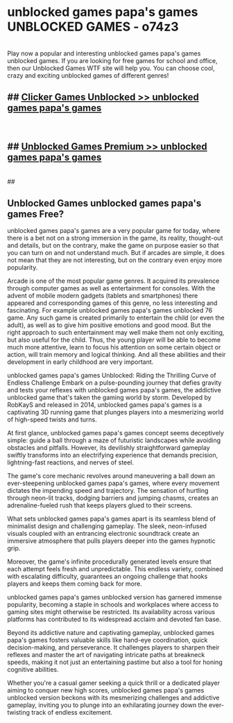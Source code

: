 # unblocked games papa's games  UNBLOCKED GAMES - o74z3 <br>
<br>
Play now a popular and interesting unblocked games papa's games unblocked games. If you are looking for free games for school and office, then our Unblocked Games WTF site will help you. You can choose cool, crazy and exciting unblocked games of different genres!


## ##  [Clicker Games Unblocked >> unblocked games papa's games](http://freeplayer.one?title=unblocked_games_papa's_games&ref=UG)
  <br>

##  ## [Unblocked Games Premium >> unblocked games papa's games](http://freeplayer.one?title=unblocked_games_papa's_games&ref=UG)
  <br>
  ##



## Unblocked Games unblocked games papa's games Free?

unblocked games papa's games are a very popular game for today, where there is a bet not on a strong immersion in the game, its reality, thought-out and details, but on the contrary, make the game on purpose easier so that you can turn on and not understand much. But if arcades are simple, it does not mean that they are not interesting, but on the contrary even enjoy more popularity.

Arcade is one of the most popular game genres. It acquired its prevalence through computer games as well as entertainment for consoles. With the advent of mobile modern gadgets (tablets and smartphones) there appeared and corresponding games of this genre, no less interesting and fascinating. For example unblocked games papa's games unblocked 76 game. Any such game is created primarily to entertain the child (or even the adult), as well as to give him positive emotions and good mood. But the right approach to such entertainment may well make them not only exciting, but also useful for the child. Thus, the young player will be able to become much more attentive, learn to focus his attention on some certain object or action, will train memory and logical thinking. And all these abilities and their development in early childhood are very important.

unblocked games papa's games Unblocked: Riding the Thrilling Curve of Endless Challenge
Embark on a pulse-pounding journey that defies gravity and tests your reflexes with unblocked games papa's games, the addictive unblocked game that's taken the gaming world by storm. Developed by RobKayS and released in 2014, unblocked games papa's games is a captivating 3D running game that plunges players into a mesmerizing world of high-speed twists and turns.

At first glance, unblocked games papa's games concept seems deceptively simple: guide a ball through a maze of futuristic landscapes while avoiding obstacles and pitfalls. However, its devilishly straightforward gameplay swiftly transforms into an electrifying experience that demands precision, lightning-fast reactions, and nerves of steel.

The game's core mechanic revolves around maneuvering a ball down an ever-steepening unblocked games papa's games, where every movement dictates the impending speed and trajectory. The sensation of hurtling through neon-lit tracks, dodging barriers and jumping chasms, creates an adrenaline-fueled rush that keeps players glued to their screens.

What sets unblocked games papa's games apart is its seamless blend of minimalist design and challenging gameplay. The sleek, neon-infused visuals coupled with an entrancing electronic soundtrack create an immersive atmosphere that pulls players deeper into the games hypnotic grip.

Moreover, the game's infinite procedurally generated levels ensure that each attempt feels fresh and unpredictable. This endless variety, combined with escalating difficulty, guarantees an ongoing challenge that hooks players and keeps them coming back for more.

unblocked games papa's games unblocked version has garnered immense popularity, becoming a staple in schools and workplaces where access to gaming sites might otherwise be restricted. Its availability across various platforms has contributed to its widespread acclaim and devoted fan base.

Beyond its addictive nature and captivating gameplay, unblocked games papa's games fosters valuable skills like hand-eye coordination, quick decision-making, and perseverance. It challenges players to sharpen their reflexes and master the art of navigating intricate paths at breakneck speeds, making it not just an entertaining pastime but also a tool for honing cognitive abilities.

Whether you're a casual gamer seeking a quick thrill or a dedicated player aiming to conquer new high scores, unblocked games papa's games unblocked version beckons with its mesmerizing challenges and addictive gameplay, inviting you to plunge into an exhilarating journey down the ever-twisting track of endless excitement.